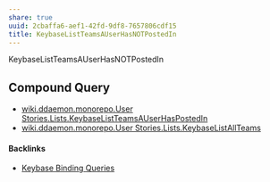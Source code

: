 ```yaml
---
share: true
uuid: 2cbaffa6-aef1-42fd-9df8-7657806cdf15
title: KeybaseListTeamsAUserHasNOTPostedIn
---
```

KeybaseListTeamsAUserHasNOTPostedIn

## Compound Query

* [wiki.ddaemon.monorepo.User Stories.Lists.KeybaseListTeamsAUserHasPostedIn](../28652163-24dd-4c02-bf50-d6ea6d842086)
* [wiki.ddaemon.monorepo.User Stories.Lists.KeybaseListAllTeams](../b4ea9747-06e3-4497-ab55-85ae33b2a76b)


#### Backlinks

* [Keybase Binding Queries](/da8ee43f-5075-4547-a583-65a941185d4a)